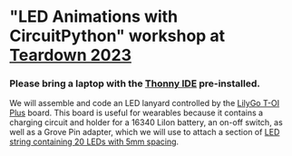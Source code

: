 # "LED Animations with CircuitPython" workshop at [Teardown 2023](https://www.crowdsupply.com/teardown/portland-2023)

### **Please bring a laptop with the [Thonny IDE](https://thonny.org/) pre-installed.**

We will assemble and code an LED lanyard controlled by the [LilyGo T-OI Plus](https://www.lilygo.cc/products/t-oi-plus?variant=42306652143797) board. This board is useful for wearables because it contains a charging circuit and holder for a 16340 LiIon battery, an on-off switch, as well as a Grove Pin adapter, which we will use to attach a section of [LED string containing 20 LEDs with 5mm spacing](https://www.aliexpress.us/item/3256805296356090.html).

